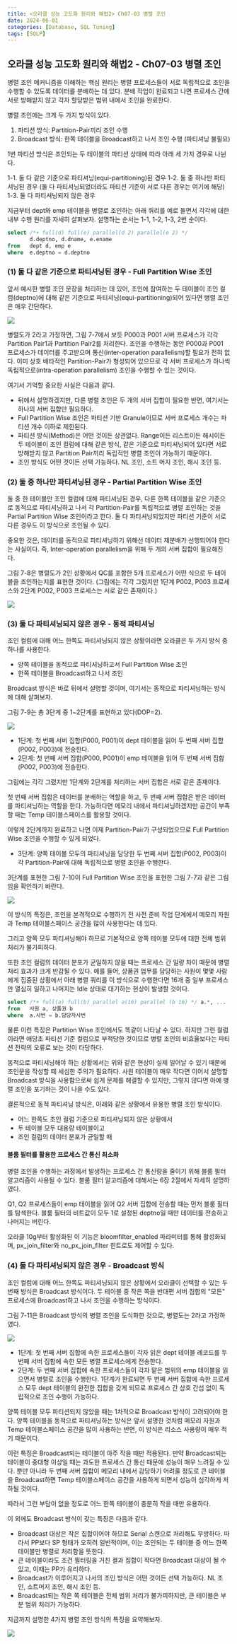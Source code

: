 ```yaml
---
title: <오라클 성능 고도화 원리와 해법2> Ch07-03 병렬 조인
date: 2024-06-01
categories: [Database, SQL Tuning]
tags: [SQLP]
---
```


## 오라클 성능 고도화 원리와 해법2 - Ch07-03 병렬 조인

병렬 조인 메커니즘을 이해하는 핵심 원리는 병렬 프로세스들이 서로 독립적으로 조인을 수행할 수 있도록 데이터를 분배하는 데 있다. 분배 작업이 완료되고 나면 프로세스 간에 서로 방해받지 않고 각자 할당받은 범위 내에서 조인을 완료한다.

병렬 조인에는 크게 두 가지 방식이 있다.

1. 파티션 방식: Partition-Pair끼리 조인 수행
2. Broadcast 방식: 한쪽 테이블을 Broadcast하고 나서 조인 수행 (파티셔닝 불필요)

1번 파티션 방식은 조인되는 두 테이블의 파티션 상태에 따라 아래 세 가지 경우로 나뉜다.

1-1. 둘 다 같은 기준으로 파티셔닝(equi-partitioning)된 경우
1-2. 둘 중 하나만 파티셔닝된 경우 (둘 다 파티셔닝되었더라도 파티션 기준이 서로 다른 경우는 여기에 해당)
1-3. 둘 다 파티셔닝되지 않은 경우

지금부터 dept와 emp 테이블을 병렬로 조인하는 아래 쿼리를 예로 들면서 각각에 대한 내부 수행 원리를 자세히 살펴보자. 설명하는 순서는 1-1, 1-2, 1-3, 2번 순이다.

```sql
select /*+ full(d) full(e) parallel(d 2) parallel(e 2) */
	   d.deptno, d.dname, e.ename
from   dept d, emp e
where  e.deptno = d.deptno
```

### (1) 둘 다 같은 기준으로 파티셔닝된 경우 - Full Partition Wise 조인

앞서 예시한 병렬 조인 문장을 처리하는 데 있어, 조인에 참여하는 두 테이블이 조인 컬럼(deptno)에 대해 같은 기준으로 파티셔닝(equi-partitioning)되어 있다면 병렬 조인은 매우 간단하다.

![](/assets/images/sqlp/sqlp2-07-03-1-img7-7.png)

병렬도가 2라고 가정하면, 그림 7-7에서 보듯 P000과 P001 서버 프로세스가 각각 Partition Pair1과 Partition Pair2를 처리한다. 조인을 수행하는 동안 P000과 P001 프로세스가 데이터를 주고받으며 통신(inter-operation parallelism)할 필요가 전혀 없다. 이미 상호 배타적인 Partition-Pair가 형성되어 있으므로 각 서버 프로세스가 하나씩 독립적으로(intra-operation parallelism) 조인을 수행할 수 있는 것이다.

여기서 기억할 중요한 사실은 다음과 같다.

- 뒤에서 설명하겠지만, 다른 병렬 조인은 두 개의 서버 집합이 필요한 반면, 여기서는 하나의 서버 집합만 필요하다.
- Full Partition Wise 조인은 파티션 기반 Granule이므로 서버 프로세스 개수는 파티션 개수 이하로 제한된다.
- 파티션 방식(Method)은 어떤 것이든 상관없다. Range이든 리스트이든 해시이든 두 테이블이 조인 컬럼에 대해 같은 방식, 같은 기준으로 파티셔닝되어 있다면 서로 방해받지 않고 Partition Pair끼리 독립적인 병렬 조인이 가능하기 때문이다.
- 조인 방식도 어떤 것이든 선택 가능하다. NL 조인, 소트 머지 조인, 해시 조인 등.

### (2) 둘 중 하나만 파티셔닝된 경우 - Partial Partition Wise 조인

둘 중 한 테이블만 조인 컬럼에 대해 파티셔닝된 경우, 다른 한쪽 테이블을 같은 기준으로 동적으로 파티셔닝하고 나서 각 Partition-Pair를 독립적으로 병렬 조인하는 것을 Partial Partition Wise 조인이라고 한다. 둘 다 파티셔닝되었지만 파티션 기준이 서로 다른 경우도 이 방식으로 조인될 수 있다.

중요한 것은, 데이터를 동적으로 파티셔닝하기 위해선 데이터 재분배가 선행되어야 한다는 사실이다. 즉, Inter-operation parallelism을 위해 두 개의 서버 집합이 필요해진다.

그림 7-8은 병렬도가 2인 상황에서 QC를 포함한 5개 프로세스가 어떤 식으로 두 테이블을 조인하는지를 표현한 것이다. (그림에는 각각 그렸지만 1단계 P002, P003 프로세스와 2단계 P002, P003 프로세스는 서로 같은 존재이다.)

![](/assets/images/sqlp/sqlp2-07-03-2-img7-8.png)

### (3) 둘 다 파티셔닝되지 않은 경우 - 동적 파티셔닝

조인 컬럼에 대해 어느 한쪽도 파티셔닝되지 않은 상황이라면 오라클은 두 가지 방식 중 하나를 사용한다.

- 양쪽 테이블을 동적으로 파티셔닝하고서 Full Partition Wise 조인
- 한쪽 테이블을 Broadcast하고 나서 조인

Broadcast 방식은 바로 뒤에서 설명할 것이며, 여기서는 동적으로 파티셔닝하는 방식에 대해 살펴보자.

그림 7-9는 총 3단계 중 1~2단계를 표현하고 있다(DOP=2).

![](/assets/images/sqlp/sqlp2-07-03-3-img7-9.png)

- 1단계: 첫 번째 서버 집합(P000, P001)이 dept 테이블을 읽어 두 번째 서버 집합(P002, P003)에 전송한다.
- 2단계: 첫 번째 서버 집합(P000, P001)이 emp 테이블을 읽어 두 번째 서버 집합(P002, P003)에 전송한다.

그림에는 각각 그렸지만 1단계와 2단계를 처리하는 서버 집합은 서로 같은 존재이다.

첫 번째 서버 집합은 데이터를 분배하는 역할을 하고, 두 번째 서버 집합은 받은 데이터를 파티셔닝하는 역할을 한다. 가능하다면 메모리 내에서 파티셔닝하겠지만 공간이 부족할 때는 Temp 테이블스페이스를 활용할 것이다.

이렇게 2단계까지 완료하고 나면 이제 Partition-Pair가 구성되었으므로 Full Partition Wise 조인을 수행할 수 있게 되었다.

- 3단계: 양쪽 테이블 모두의 파티셔닝을 담당한 두 번째 서버 집합(P002, P003)이 각 Partition-Pair에 대해 독립적으로 병렬 조인을 수행한다.

3단계를 표현한 그림 7-10이 Full Partition Wise 조인을 표현한 그림 7-7과 같은 그림임을 확인하기 바란다.

![](/assets/images/sqlp/sqlp2-07-03-3-img7-10.png)

이 방식의 특징은, 조인을 본격적으로 수행하기 전 사전 준비 작업 단계에서 메모리 자원과 Temp 테이블스페이스 공간을 많이 사용한다는 데 있다.

그리고 양쪽 모두 파티셔닝해야 하므로 기본적으로 양쪽 테이블 모두에 대한 전체 범위 처리가 불가피하다.

또한 조인 컬럼의 데이터 분포가 균일하지 않을 때는 프로세스 간 일량 차이 때문에 병렬 처리 효과가 크게 반감될 수 있다. 예를 들어, 상품권 업무를 담당하는 사원이 몇몇 사람에게 집중된 상황에서 아래 병렬 쿼리를 이 방식으로 수행한다면 16개 중 일부 프로세스만 열심히 일하고 나머지는 Idle 상태로 대기하는 현상이 발생할 것이다.

```sql
select /*+ full(a) full(b) parallel a(16) parallel (b 16) */ a.*, ...
from   사원 a, 상품권 b
where  a.사번 = b.담당자사번
```

물론 이런 특징은 Partition Wise 조인에서도 똑같이 나타날 수 있다. 하지만 그런 컬럼이라면 애당초 파티션 기준 컬럼으로 부적당한 것이므로 병렬 조인의 비효율보다는 파티션 전략의 오류로 보는 것이 타당하다.

동적으로 파티셔닝해야 하는 상황에서는 위와 같은 현상이 실제 일어날 수 있기 때문에 조인문을 작성할 때 세심한 주의가 필요하다. 사원 테이블이 매우 작다면 이어서 설명할 Broadcast 방식을 사용함으로써 쉽게 문제를 해결할 수 있지만, 그렇지 않다면 아예 병렬 조인을 포기하는 것이 나을 수도 있다.

결론적으로 동적 파티셔닝 방식은, 아래와 같은 상황에서 유용한 병렬 조인 방식이다.

- 어느 한쪽도 조인 컬럼 기준으로 파티셔닝되지 않은 상황에서
- 두 테이블 모두 대용량 테이블이고
- 조인 컬럼의 데이터 분포가 균일할 때

#### 블룸 필터를 활용한 프로세스 간 통신 최소화

병렬 조인을 수행하는 과정에서 발생하는 프로세스 간 통신량을 줄이기 위해 블룸 필터 알고리즘이 사용될 수 있다. 블룸 필터 알고리즘에 대해서는 6장 2절에서 자세히 설명하였다.

Q1, Q2 프로세스들이 emp 테이블을 읽어 Q2 서버 집합에 전송할 때는 먼저 블룸 필터를 탐색한다. 블룸 필터의 비트값이 모두 1로 설정된 deptno일 때만 데이터를 전송하고 나머지는 버린다.

오라클 10g부터 활성화된 이 기능은 bloomfilter_enabled 파라미터를 통해 활성화되며, px_join_filter와 no_px_join_filter 힌트로도 제어할 수 있다.

### (4) 둘 다 파티셔닝되지 않은 경우 - Broadcast 방식

조인 컬럼에 대해 어느 한쪽도 파티셔닝되지 않은 상황에서 오라클이 선택할 수 있는 두 번째 방식은 Broadcast 방식이다. 두 테이블 중 작은 쪽을 반대편 서버 집합의 "모든" 프로세스에 Broadcast하고 나서 조인을 수행하는 방식이다.

그림 7-11은 Broadcast 방식의 병렬 조인을 도식화한 것으로, 병렬도는 2라고 가정하였다.

![](/assets/images/sqlp/sqlp2-07-03-4-img7-11.png)

- 1단계: 첫 번째 서버 집합에 속한 프로세스들이 각자 읽은 dept 테이블 레코드를 두 번째 서버 집합에 속한 모든 병렬 프로세스에게 전송한다.
- 2단계: 두 번째 서버 집합에 속한 프로세스들이 각자 맡은 범위의 emp 테이블을 읽으면서 병렬로 조인을 수행한다. 1단계가 완료되면 두 번째 서버 집합에 속한 프로세스 모두 dept 테이블의 완전한 집합을 갖게 되므로 프로세스 간 상호 간섭 없이 독립적으로 조인 수행이 가능하다.

양쪽 테이블 모두 파티션되지 않았을 때는 1차적으로 Broadcast 방식이 고려되어야 한다. 양쪽 테이블을 동적으로 파티셔닝하는 방식은 앞서 설명한 것처럼 메모리 자원과 Temp 테이블스페이스 공간을 많이 사용하는 반면, 이 방식은 리소스 사용량이 매우 적기 때문이다.

이런 특징은 Broadcast되는 테이블이 아주 작을 때만 적용된다. 만약 Broadcast되는 테이블이 중대형 이상일 때는 과도한 프로세스 간 통신 때문에 성능이 매우 느려질 수 있다. 뿐만 아니라 두 번째 서버 집합이 메모리 내에서 감당하기 어려울 정도로 큰 테이블을 Broadcast하면 Temp 테이블스페이스 공간을 사용하게 되면서 성능이 심각하게 저하될 것이다.

따라서 그런 부담이 없을 정도로 어느 한쪽 테이블이 충분히 작을 때만 유용하다.

이 외에도 Broadcast 방식이 갖는 특징은 다음과 같다.

- Broadcast 대상은 작은 집합이어야 하므로 Serial 스캔으로 처리해도 무방하다. 따라서 PP보다 SP 형태가 오히려 일반적이며, 이는 조인되는 두 테이블 중 어느 한쪽 테이블만 병렬로 처리함을 뜻한다.
- 큰 테이블이라도 조건 필터링을 거친 결과 집합이 작다면 Broadcast 대상이 될 수 있고, 이때는 PP가 유리하다.
- Broadcast가 이루어지고 나서의 조인 방식은 어떤 것이든 선택 가능하다. NL 조인, 소트머지 조인, 해시 조인 등.
- Broadcast되는 작은 쪽 테이블은 전체 범위 처리가 불가피하지만, 큰 테이블은 부분 범위 처리가 가능하다.

지금까지 설명한 4가지 병렬 조인 방식의 특징을 요약해보자.

![](/assets/images/sqlp/sqlp2-07-03-4-table1.png)
